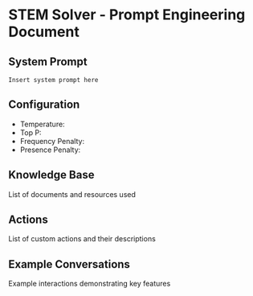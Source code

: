 # STEM Solver - Prompt Engineering Document

## System Prompt
```
Insert system prompt here
```

## Configuration
- Temperature:
- Top P:
- Frequency Penalty:
- Presence Penalty:

## Knowledge Base
List of documents and resources used

## Actions
List of custom actions and their descriptions

## Example Conversations
Example interactions demonstrating key features

